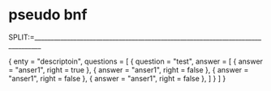 # pseudo bnf

SPLIT:=________________________________________________________________________________


{
    enty = "descriptoin",
    questions = [
        {
            question = "test",
            answer = [
                { answer = "anser1", right = true  }, 
                { answer = "anser1", right = false }, 
                { answer = "anser1", right = false }, 
                { answer = "anser1", right = false }, 
            ]
        }
    ]
}